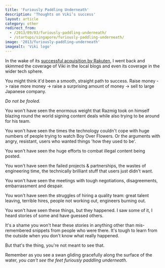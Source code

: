 ```yaml
---
title: 'Furiously Paddling Underneath'
description: 'Thoughts on Viki’s success'
layout: article
category: other
redirect_from:
  - /2013/09/03/furiously-paddling-underneath/
  - /startups/singapore/furiously-paddling-underneath/
image: '2013/furiously-paddling-underneath'
imagealt: 'Viki logo'
---
```


In the wake of its [successful acquisition by Rakuten](http://sgentrepreneurs.com/2013/09/02/rakuten-acquires-streaming-video-site-viki-for-reported-usd-200m/), I went back and skimmed the coverage of Viki in the local blogs and even its coverage in the wider tech sphere.

You might think it'd been a smooth, straight path to success. Raise money -> raise more money -> raise a surprising amount of money -> sell to large Japanese company.

_Do not be fooled._

You won't have seen the enormous weight that Razmig took on himself blazing round the world signing content deals while also trying to be around for his team.

You won't have seen the times the technology couldn't cope with huge numbers of people trying to watch Boy Over Flowers. Or the arguments with angry, resistant, users who wanted things 'how they used to be'.

You won't have seen the huge efforts to combat illegal content being posted.

You won't have seen the failed projects & partnerships, the wastes of engineering time, the technically brilliant stuff that users just didn't want.

You won't have seen the meetings with tough negotiations, disagreements, embarrassment and despair.

You won't have seen the struggles of hiring a quality team: great talent leaving, terrible hires, people not working out, engineers burning out.

You won't have seen these things, but they happened. I saw some of it, I heard stories of some and have guessed others.

It's a shame you won't hear these stories in anything other than mis-remembered snippets from people who were there. It's tough to learn from the outside when you don't know what really happened.

But that's the thing, you're not meant to see that.

Remember as you see a swan gliding gracefully along the surface of the water, _you can't see the feet furiously paddling underneath_.
